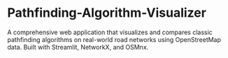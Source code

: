 # Pathfinding-Algorithm-Visualizer
A comprehensive web application that visualizes and compares classic pathfinding algorithms on real-world road networks using OpenStreetMap data. Built with Streamlit, NetworkX, and OSMnx.
